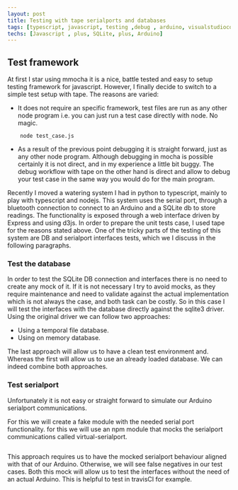 ```yaml
---
layout: post
title: Testing with tape serialports and databases
tags: [typescript, javascript, testing ,debug , arduino, visualstudiocode]
techs: [Javascript , plus, SQLite, plus, Arduino]
---
```



## Test framework
 
At first I star using mmocha it is a nice, battle tested and easy to setup testing framework for javascript. However, I finally decide to switch to a simple test setup with tape. The reasons are varied:

- It does not require an specific framework, test files are run as any other node program i.e. you can just run a test case directly with node. No magic.

```
    node test_case.js
```

- As a result of the previous point debugging it is straight forward, just as any other node program. Although debugging in mocha is possible certainly it is not direct, and in my experience a little bit buggy. The debug workflow with tape on the other hand is direct and allow to debug your test case in the same way you would do for the main program.

Recently I moved a watering system I had in python to typescript, mainly to play with typescript and nodejs. This system uses the serial port, through a bluetooth connection to connect to an Arduino and a SQLite db to store readings. The functionality is exposed through a web interface driven by Express and using d3js. In order to prepare the unit tests case, I used tape for the reasons stated above. One of the tricky parts of the testing of this system are DB and serialport interfaces tests, which we I discuss in the following paragraphs.

### Test the database

In order to test the SQLite DB connection and interfaces there is no need to create any mock of it. If it is not necessary I try to avoid mocks, as they require maintenance and need to validate against the actual implementation which is not always the case, and both task can be costly. So in this case I will test the interfaces with the database directly against the sqlite3 driver. Using the original driver we can follow two approaches:

- Using a temporal file database.
- Using on memory database.

The last approach will allow us to have a clean test environment and. Whereas the first will allow us to use an already loaded database. We can indeed combine both approaches.

### Test serialport

Unfortunately it is not easy or straight forward to simulate our Arduino serialport communications.

For this we will create a fake module with the needed serial port functionality. for this we will use an npm module that mocks the serialport communications called virtual-serialport.


~~~ javascript


~~~

This approach requires us to have the mocked serialport behaviour aligned with that of our Arduino. Otherwise, we will see false negatives in our test cases. Both this mock will allow us to test the interfaces without the need of an actual Arduino. This is helpful to test in travisCI for example.





